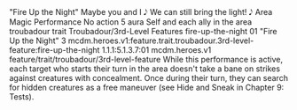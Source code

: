 <ability>
  <name>&quot;Fire Up the Night&quot;</name>
  <flavor>Maybe you and I 𝅘𝅥𝅮 We can still bring the light! 𝅘𝅥𝅮</flavor>
  <keywords>
    <keyword>Area</keyword>
    <keyword>Magic</keyword>
    <keyword>Performance</keyword>
  </keywords>
  <type>No action</type>
  <distance>5 aura</distance>
  <target>Self and each ally in the area</target>
  <metadata>
    <class>troubadour</class>
    <feature_type>trait</feature_type>
    <file_dpath>Troubadour/3rd-Level Features</file_dpath>
    <item_id>fire-up-the-night</item_id>
    <item_index>01</item_index>
    <item_name>&quot;Fire Up the Night&quot;</item_name>
    <level>3</level>
    <scc>mcdm.heroes.v1:feature.trait.troubadour.3rd-level-feature:fire-up-the-night</scc>
    <scdc>1.1.1:5.1.3.7:01</scdc>
    <source>mcdm.heroes.v1</source>
    <type>feature/trait/troubadour/3rd-level-feature</type>
  </metadata>
  <effects>
    <effect type="mundane">While this performance is active, each target who starts their turn in the area doesn&apos;t take a bane on strikes against creatures with concealment. Once during their turn, they can search for hidden creatures as a free maneuver (see Hide and Sneak in Chapter 9: Tests).</effect>
  </effects>
</ability>
